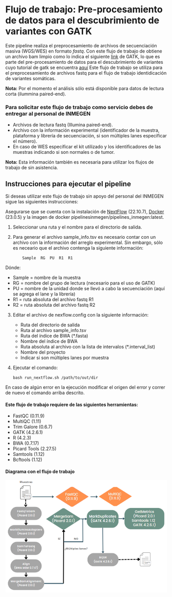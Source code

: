 # Flujo de trabajo: Pre-procesamiento de datos para el descubrimiento de variantes con GATK

Este pipeline realiza el preprocesamiento de archivos de secuenciación masiva (WGS/WES) en formato *fastq*. 
Con este flujo de trabajo de obtiene un archivo bam limpio como lo indica el siguiente [link](https://gatk.broadinstitute.org/hc/en-us/articles/360039568932--How-to-Map-and-clean-up-short-read-sequence-data-efficiently) de GATK, lo que es parte del pre-procesamiento de datos para el descubrimiento de variantes cuyo tutorial de gatk se encuentra [aquí](https://gatk.broadinstitute.org/hc/en-us/articles/360035535912-Data-pre-processing-for-variant-discovery)
Este flujo de trabajo se utiliza para el preprocesamiento de archivos fastq para el flujo de trabajo identidicación de variantes somáticas. 

**Nota:** Por el momento el análisis sólo está disponible para datos de lectura corta (ilummina paired-end).

### Para solicitar este flujo de trabajo como servicio debes de entregar al personal de INMEGEN 

- Archivos de lectura fastq (Illumina paired-end).
- Archivo con la información experimental (identificador de la muestra, plataforma y librería de secuenciación, si son múltiples lanes especificar el número).
- En caso de WES especificar el kit utilizado y los identificadores de las muestras indicando si son normales o de tumor.

**Nota:** Esta información también es necesaria para utilizar los flujos de trabajo de sin asistencia.

## Instrucciones para ejecutar el pipeline

Si deseas utilizar este flujo de trabajo sin apoyo del personal del INMEGEN sigue las siguientes instrucciones:

Asegurarse que se cuenta con la instalación de [NextFlow](https://www.nextflow.io/docs/latest/index.html) (22.10.7), [Docker](https://docs.docker.com/) (23.0.5) y la imagen de docker pipelinesinmegen/pipelines_inmegen:latest.

 1. Seleccionar una ruta y el nombre para el directorio de salida.
 2. Para generar el archivo sample_info.tsv es necesario contar con un archivo con la información del arreglo experimental. Sin embargo, sólo es neceario que el archivo contenga la siguiente información: 
 
			Sample	RG	PU	R1	R1
Dónde: 
 - Sample = nombre de la muestra
 - RG     = nombre del grupo de lectura (necesario para el uso de GATK)
 - PU     = nombre de la unidad donde se llevó a cabo la secuenciación (aquí se agrega el lane y la librería)
 - R1     = ruta absoluta del archivo fastq R1
 - R2     = ruta absoluta del archivo fastq R2
			
 3. Editar el archivo de nexflow.config con la siguiente información:
	- Ruta del directorio de salida 
	- Ruta al archivo sample_info.tsv
	- Ruta del índice de BWA (*.fasta)
	- Nombre del índice de BWA
	- Ruta absoluta al archivo con la lista de intervalos (*.interval_list)
	- Nombre del proyecto
	- Indicar si son múltiples lanes por muestra 

 4. Ejecutar el comando: 

		bash run_nextflow.sh /path/to/out/dir

En caso de algún error en la ejecución modificar el origen del error y correr de nuevo el comando arriba descrito.

#### Este flujo de trabajo requiere de las siguientes herramientas:

 - FastQC (0.11.9)
 - MultiQC (1.11)
 - Trim Galore (0.6.7)
 - GATK (4.2.6.1)
 - R (4.2.3)
 - BWA (0.7.17)
 - Picard Tools (2.27.5)
 - Samtools (1.12)
 - Bcftools (1.12)

#### Diagrama con el flujo de trabajo 

![Flujo data_preprocessing](../flowcharts/flujo_DP.PNG)
